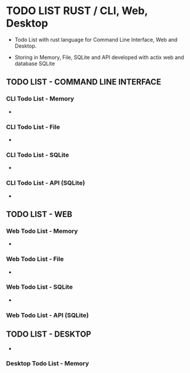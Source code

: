 # TODO LIST RUST / CLI, Web, Desktop

  - Todo List with rust language for Command Line Interface, Web and Desktop.

  - Storing in Memory, File, SQLite and API developed with actix web and database SQLite 


## TODO LIST - COMMAND LINE INTERFACE

### CLI Todo List - Memory
  -
  
### CLI Todo List - File
  -
  
### CLI Todo List - SQLite
  -
  
### CLI Todo List - API (SQLite)
  -


## TODO LIST - WEB

### Web Todo List - Memory
  -
### Web Todo List - File
  -
### Web Todo List - SQLite
  -
### Web Todo List - API (SQLite)


## TODO LIST - DESKTOP
  -

### Desktop Todo List - Memory

  
